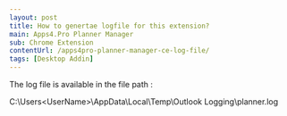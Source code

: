 ```yaml
---
layout: post
title: How to genertae logfile for this extension?
main: Apps4.Pro Planner Manager
sub: Chrome Extension
contentUrl: /apps4pro-planner-manager-ce-log-file/
tags: [Desktop Addin]
---
```

The log file is available in the file path : 

C:\Users\<UserName>\AppData\Local\Temp\Outlook Logging\planner.log 

 